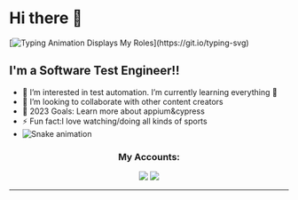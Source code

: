 # Hi there 👋 
[![Typing Animation Displays My Roles](https://readme-typing-svg.herokuapp.com?color=%2336BCF7&lines=Hello+I'm+Abdulkadir+OKUMUS;Welcome+to+my+Github+profile;I'm+learning+The+Software+Automation+Engineer;)](https://git.io/typing-svg)

## I'm a Software Test Engineer!!

- 🌱 I’m interested in test automation. I’m currently learning everything 🤣
- 👯 I’m looking to collaborate with other content creators
- 🥅 2023 Goals: Learn more about appium&cypress
- ⚡ Fun fact:I love watching/doing all kinds of sports
- ![Snake animation](https://github.com/yamangokhan/yamangokhan/blob/output/github-contribution-grid-snake.svg)


<div align="center">
  
 <h3 align="center">My Accounts:</h3>
<p align="center">

 <a href="https://www.linkedin.com/in/abdulkadir-okumus"><img src="https://img.shields.io/badge/linkedin-0077B5.svg?style=for-the-badge&logo=linkedin&logoColor=white"/></a>
  <a href="mailto:kdrokumus35@gmail.com"><img src="https://img.shields.io/badge/e‑mail-D14836.svg?style=for-the-badge&logo=GMail&logoColor=white"/></a> 
 
</p>
</div>
<hr/>
<div align="center">


